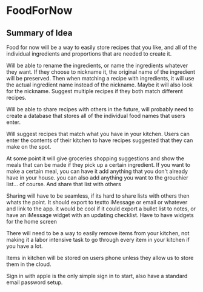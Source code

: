 # FoodForNow

## Summary of Idea

Food for now will be a way to easily store recipes that you like, and all of the individual ingredients and proportions that are needed to create it.

Will be able to rename the ingredients, or name the ingredients whatever they want. If they choose to nickname it, the original name of the ingredient will be preserved. Then when matching a recipe with ingredients, it will use the actual ingredient name instead of the nickname. Maybe it will also look for the nickname. Suggest multiple recipes if they both match different recipes.

Will be able to share recipes with others in the future, will probably need to create a database that stores all of the individual food names that users enter.

Will suggest recipes that match what you have in your kitchen. Users can enter the contents of their kitchen to have recipes suggested that they can make on the spot.

At some point it will give groceries shopping suggestions and show the meals that can be made if they pick up a certain ingredient. If you want to make a certain meal, you can have it add anything that you don't already have in your house. you can also add anything you want to the grouchier list... of course. And share that list with others

Sharing will have to be seamless, if its hard to share lists with others then whats the point. It should export to textto iMessage or email or whatever and link to the app. it would be cool if it could export a bullet list to notes, or have an iMessage widget with an updating checklist. Have to have widgets for the home screen


There will need to be a way to easily remove items from your kitchen, not making it a labor intensive task to go through every item in your kitchen if you have a lot.

Items in kitchen will be stored on users phone unless they allow us to store them in the cloud.

Sign in with apple is the only simple sign in to start, also have a standard email password setup.
